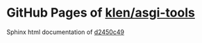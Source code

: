 GitHub Pages of [klen/asgi-tools](https://github.com/klen/asgi-tools.git)
===
Sphinx html documentation of [d2450c49](https://github.com/klen/asgi-tools/tree/d2450c49740598040a18986f4e667bbccdd3bab8)
